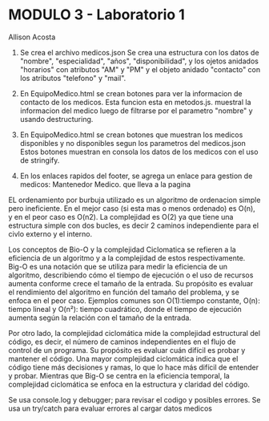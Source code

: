 # MODULO 3 - Laboratorio 1

Allison Acosta

1. Se crea el archivo medicos.json
   Se crea una estructura con los datos de "nombre", "especialidad", "años", "disponibilidad",
   y los ojetos anidados "horarios" con atributos "AM" y "PM" y el objeto anidado "contacto" con los atributos "telefono" y "mail".

2. En EquipoMedico.html se crean botones para ver la informacion de contacto de los medicos.
   Esta funcion esta en metodos.js. muestral la informacion del medico luego de filtrarse por el parametro "nombre" y usando destructuring.

3. En EquipoMedico.html se crean botones que muestran los medicos disponibles y no disponibles segun los parametros del medicos.json
   Estos botones muestran en consola los datos de los medicos con el uso de stringify.

4. En los enlaces rapidos del footer, se agrega un enlace para gestion de medicos: Mantenedor Medico. que lleva a la pagina

EL ordenamiento por burbuja utilizado es un algoritmo de ordenacion simple pero ineficiente. En el mejor caso (si esta mas o menos ordenado) es O(n), y en el peor caso es O(n2).
La complejidad es O(2) ya que tiene una estructura simple con dos bucles, es decir 2 caminos independiente para el civlo externo y el interno.

Los conceptos de Bio-O y la complejidad Ciclomatica se refieren a la eficiencia de un algoritmo y a la complejidad de estos respectivamente.
Big-O es una notación que se utiliza para medir la eficiencia de un algoritmo, describiendo cómo el tiempo de ejecución o el uso de recursos aumenta conforme crece el tamaño de la entrada. Su propósito es evaluar el rendimiento del algoritmo en función del tamaño del problema, y se enfoca en el peor caso. Ejemplos comunes son O(1):tiempo constante, O(n): tiempo lineal y O(n²): tiempo cuadrático, donde el tiempo de ejecución aumenta según la relación con el tamaño de la entrada.

Por otro lado, la complejidad ciclomática mide la complejidad estructural del código, es decir, el número de caminos independientes en el flujo de control de un programa. Su propósito es evaluar cuán difícil es probar y mantener el código. Una mayor complejidad ciclomática indica que el código tiene más decisiones y ramas, lo que lo hace más difícil de entender y probar. Mientras que Big-O se centra en la eficiencia temporal, la complejidad ciclomática se enfoca en la estructura y claridad del código.

Se usa console.log y debugger; para revisar el codigo y posibles errores.
Se usa un try/catch para evaluar errores al cargar datos medicos

